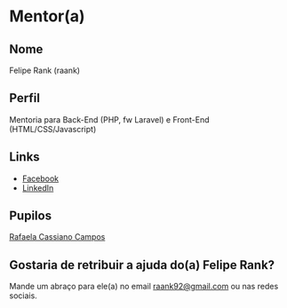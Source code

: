 # Mentor(a)

## Nome

Felipe Rank (raank)

## Perfil

Mentoria para Back-End (PHP, fw Laravel) e Front-End (HTML/CSS/Javascript)

## Links

* [Facebook](https://www.facebook.com/raank92)
* [LinkedIn](https://www.linkedin.com/in/raank/)

## Pupilos
<a href="https://github.com/RafaelaCassianoCampos">Rafaela Cassiano Campos</a>

## Gostaria de retribuir a ajuda do(a) Felipe Rank?

Mande um abraço para ele(a) no email raank92@gmail.com ou nas redes sociais.
